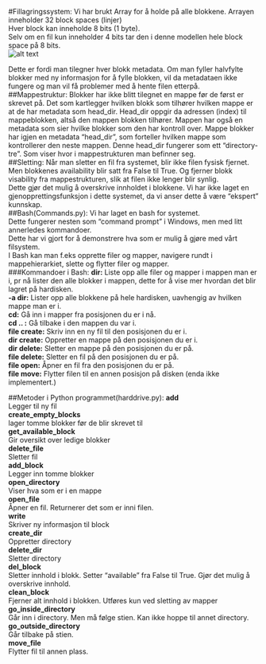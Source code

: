 #Fillagringssystem:
Vi har brukt Array for å holde på alle blokkene. Arrayen inneholder 32 block spaces (linjer)<br/>
Hver block kan inneholde 8 bits (1 byte).<br/>
Selv om en fil kun inneholder 4 bits tar den i denne modellen hele block space på 8 bits. <br/>
![alt text](https://i.gyazo.com/fe389632d324034f4e7f85c8b8b5f039.png "Lite screenshot fra bash")

Dette er fordi man tilegner hver blokk metadata. Om man fyller halvfylte blokker med ny informasjon for å fylle blokken, vil da metadataen ikke fungere og man vil få problemer med å hente filen etterpå. 
##Mappestruktur: 
Blokker har ikke blitt tilegnet en mappe før de først er skrevet på. Det som kartlegger hvilken blokk som tilhører hvilken mappe er at de har metadata som head_dir. Head_dir oppgir da adressen (index) til mappeblokken, altså den mappen blokken tilhører. Mappen har også en metadata som sier hvilke blokker som den har kontroll over. Mappe blokker har igjen en metadata “head_dir”, som forteller hvilken mappe som kontrollerer den neste mappen. Denne head_dir fungerer som ett “directory-tre”. Som viser hvor i mappestrukturen man befinner seg.<br/>
##Sletting: 
Når man sletter en fil fra systemet, blir ikke filen fysisk fjernet. Men blokkenes availability blir satt fra False til True. Og fjerner blokk visability fra mappestrukturen, slik at filen ikke lenger blir synlig.<br/>
Dette gjør det mulig å overskrive innholdet i blokkene. Vi har ikke laget en gjenopprettingsfunksjon i dette systemet, da vi anser dette å være “ekspert” kunnskap.<br/>
##Bash(Commands.py):
Vi har laget en bash for systemet. <br/>
Dette fungerer nesten som “command prompt” i Windows, men med litt annerledes kommandoer. <br/>
Dette har vi gjort for å demonstrere hva som er mulig å gjøre med vårt filsystem.<br/>
I Bash kan man f.eks opprette filer og mapper, navigere rundt i mappehierarkiet, slette og flytter filer og mapper.<br/>
###Kommandoer i Bash:
**dir:** Liste opp alle filer og mapper i mappen man er i, pr nå lister den alle blokker i mappen, dette for å vise mer hvordan det blir lagret på hardisken.<br/>
**-a dir:** Lister opp alle blokkene på hele hardisken, uavhengig av hvilken mappe man er i.<br/>
**cd:** Gå inn i mapper fra posisjonen du er i nå. <br/>
**cd .. :** Gå tilbake i den mappen du var i.<br/>
**file create:** Skriv inn en ny fil til den posisjonen du er i.<br/>
**dir create:** Oppretter en mappe på den posisjonen du er i.<br/>
**dir delete:** Sletter en mappe på den posisjonen du er på.<br/>
**file delete:** Sletter en fil på den posisjonen du er på.<br/>
**file open:** Åpner en fil fra den posisjonen du er på. <br/>
**file move:** Flytter filen til en annen posisjon på disken (enda ikke implementert.)<br/>

##Metoder i Python programmet(harddrive.py): 
**add**<br/>
Legger til ny fil<br/>
**create_empty_blocks**<br/>
lager tomme blokker før de blir skrevet til<br/>
**get_available_block**<br/>
Gir oversikt over ledige blokker<br/>
**delete_file**<br/>
Sletter fil<br/>
**add_block**<br/>
Legger inn tomme blokker<br/>
**open_directory**<br/>
Viser hva som er i en mappe<br/>
**open_file**<br/>
Åpner en fil. Returnerer det som er inni filen.<br/>
**write**<br/>
Skriver ny informasjon til block<br/>
**create_dir**<br/>
Oppretter directory<br/>
**delete_dir**<br/>
Sletter directory<br/>
**del_block**<br/>
Sletter innhold i blokk. Setter “available” fra False til True. Gjør det mulig å overskrive innhold.<br/>
**clean_block**<br/>
Fjerner alt innhold i blokken. Utføres kun ved sletting av mapper<br/>
**go_inside_directory**<br/>
Går inn i directory. Men må følge stien. Kan ikke hoppe til annet directory.<br/>
**go_outside_directory**<br/>
Går tilbake på stien.<br/>
**move_file**<br/>
Flytter fil til annen plass.<br/>

